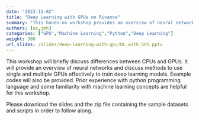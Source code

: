 ```yaml
---
date: "2023-11-02"
title: "Deep Learning with GPUs on Rivanna"
summary: "This hands-on workshop provides an overview of neural networks with a focus on GPUs. Example codes will be provided in both Tensorflow and Pytorch and how to use them on Rivanna."
authors: [as,jmh]
categories: ["GPU","Machine Learning","Python","Deep Learning"]
weight: 300
url_slides: /slides/deep-learning-with-gpu/DL_with_GPU.pptx
---
```


This workshop will briefly discuss differences between CPUs and GPUs. It will provide an overview of neural networks and discuss methods to use single and multiple GPUs effectively to train deep learning models. Example codes will also be provided. Prior experience with python programming language and some familiarity with machine learning concepts are helpful for this workshop.

Please download the slides and the zip file containing the sample datasets and scripts in order to follow along.

